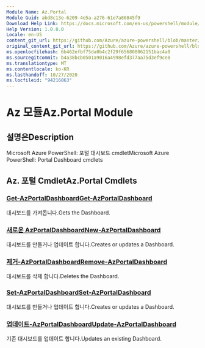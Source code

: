 ```yaml
---
Module Name: Az.Portal
Module Guid: abd8c13e-6209-4e5a-a276-61e7a80845f9
Download Help Link: https://docs.microsoft.com/en-us/powershell/module/az.portal
Help Version: 1.0.0.0
Locale: en-US
content_git_url: https://github.com/Azure/azure-powershell/blob/master/src/Portal/help/Az.Portal.md
original_content_git_url: https://github.com/Azure/azure-powershell/blob/master/src/Portal/help/Az.Portal.md
ms.openlocfilehash: 6b462efbf75da0b4c2f29f656808062151bac4a0
ms.sourcegitcommit: b4a38bcb0501a9016a4998efd377aa75d3ef9ce8
ms.translationtype: MT
ms.contentlocale: ko-KR
ms.lasthandoff: 10/27/2020
ms.locfileid: "94216863"
---
```

# <span data-ttu-id="34858-101">Az 모듈</span><span class="sxs-lookup"><span data-stu-id="34858-101">Az.Portal Module</span></span>
## <span data-ttu-id="34858-102">설명은</span><span class="sxs-lookup"><span data-stu-id="34858-102">Description</span></span>
<span data-ttu-id="34858-103">Microsoft Azure PowerShell: 포털 대시보드 cmdlet</span><span class="sxs-lookup"><span data-stu-id="34858-103">Microsoft Azure PowerShell: Portal Dashboard cmdlets</span></span>

## <span data-ttu-id="34858-104">Az. 포털 Cmdlet</span><span class="sxs-lookup"><span data-stu-id="34858-104">Az.Portal Cmdlets</span></span>
### [<span data-ttu-id="34858-105">Get-AzPortalDashboard</span><span class="sxs-lookup"><span data-stu-id="34858-105">Get-AzPortalDashboard</span></span>](Get-AzPortalDashboard.md)
<span data-ttu-id="34858-106">대시보드를 가져옵니다.</span><span class="sxs-lookup"><span data-stu-id="34858-106">Gets the Dashboard.</span></span>

### [<span data-ttu-id="34858-107">새로운 AzPortalDashboard</span><span class="sxs-lookup"><span data-stu-id="34858-107">New-AzPortalDashboard</span></span>](New-AzPortalDashboard.md)
<span data-ttu-id="34858-108">대시보드를 만들거나 업데이트 합니다.</span><span class="sxs-lookup"><span data-stu-id="34858-108">Creates or updates a Dashboard.</span></span>

### [<span data-ttu-id="34858-109">제거-AzPortalDashboard</span><span class="sxs-lookup"><span data-stu-id="34858-109">Remove-AzPortalDashboard</span></span>](Remove-AzPortalDashboard.md)
<span data-ttu-id="34858-110">대시보드를 삭제 합니다.</span><span class="sxs-lookup"><span data-stu-id="34858-110">Deletes the Dashboard.</span></span>

### [<span data-ttu-id="34858-111">Set-AzPortalDashboard</span><span class="sxs-lookup"><span data-stu-id="34858-111">Set-AzPortalDashboard</span></span>](Set-AzPortalDashboard.md)
<span data-ttu-id="34858-112">대시보드를 만들거나 업데이트 합니다.</span><span class="sxs-lookup"><span data-stu-id="34858-112">Creates or updates a Dashboard.</span></span>

### [<span data-ttu-id="34858-113">업데이트-AzPortalDashboard</span><span class="sxs-lookup"><span data-stu-id="34858-113">Update-AzPortalDashboard</span></span>](Update-AzPortalDashboard.md)
<span data-ttu-id="34858-114">기존 대시보드를 업데이트 합니다.</span><span class="sxs-lookup"><span data-stu-id="34858-114">Updates an existing Dashboard.</span></span>

